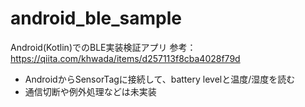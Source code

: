 # android_ble_sample
Android(Kotlin)でのBLE実装検証アプリ
参考： https://qiita.com/khwada/items/d257113f8cba4028f79d

- AndroidからSensorTagに接続して、battery levelと温度/湿度を読む
- 通信切断や例外処理などは未実装
